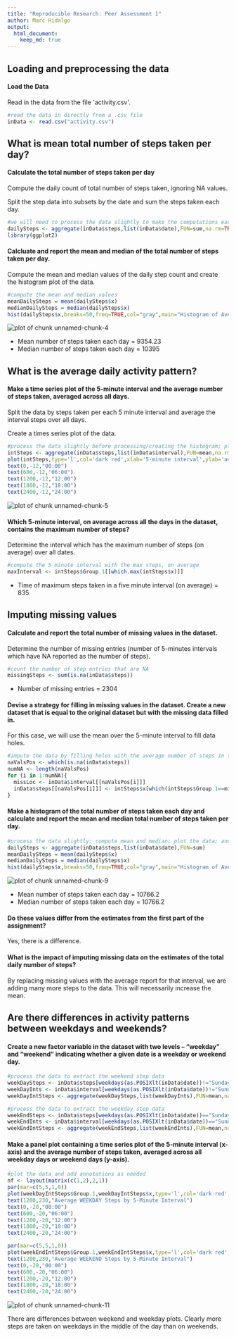 ```yaml
---
title: "Reproducible Research: Peer Assessment 1"
author: Marc Hidalgo
output: 
  html_document:
    keep_md: true
---
```



## Loading and preprocessing the data

#### Load the Data

Read in the data from the file 'activity.csv'.



```r
#read the data in directly from a .csv file
inData <- read.csv("activity.csv")
```

## What is mean total number of steps taken per day?

#### Calculate the total number of steps taken per day

Compute the daily count of total number of steps taken, ignoring NA values. 

Split the step data into subsets by the date and sum the steps taken each day.


```r
#we will need to process the data slightly to make the computations easier
dailySteps <- aggregate(inData$steps,list(inData$date),FUN=sum,na.rm=TRUE)
library(ggplot2)
```

#### Calcluate and report the mean and median of the total number of steps taken per day.

Compute the mean and median values of the daily step count and create the histogram plot of the data.


```r
#compute the mean and median values
meanDailySteps = mean(dailySteps$x)
medianDailySteps = median(dailySteps$x)
hist(dailySteps$x,breaks=50,freq=TRUE,col="gray",main="Histogram of Average Daily Steps",xlab="daily steps",xlim=c(0,25000))
```

![plot of chunk unnamed-chunk-4](figure/unnamed-chunk-4-1.png) 

- Mean number of steps taken each day = 9354.23
- Median number of steps taken each day = 10395

## What is the average daily activity pattern?

#### Make a time series plot of the 5-minute interval and the average number of steps taken, averaged across all days.

Split the data by steps taken per each 5 minute interval and average the interval steps over all days. 

Create a times series plot of the data.


```r
#process the data slightly before processing/creating the histogram; plot the data; and add some annotations
intSteps <- aggregate(inData$steps,list(inData$interval),FUN=mean,na.rm=TRUE)
plot(intSteps,type='l',col='dark red',xlab='5-minute interval',ylab='average steps taken',xlim=c(0,2400), ylim=c(-15,250), main="Average Steps by Time of Day", lwd=c(2), sub="(time of day is above x-axis)")
text(0,-12,"00:00")
text(600,-12,"06:00")
text(1200,-12,"12:00")
text(1800,-12,"18:00")
text(2400,-12,"24:00")
```

![plot of chunk unnamed-chunk-5](figure/unnamed-chunk-5-1.png) 

#### Which 5-minute interval, on average across all the days in the dataset, contains the maximum number of steps?

Determine the interval which has the maximum number of steps (on average) over all dates.


```r
#compute the 5 minute interval with the max steps, on average
maxInterval <- intSteps$Group.1[[which.max(intSteps$x)]]
```

- Time of maximum steps taken in a five minute interval (on average) = 835


## Imputing missing values

#### Calculate and report the total number of missing values in the dataset.

Determine the number of missing entries (number of 5-minutes intervals which have NA reported as the number of steps).


```r
#count the number of step entries that are NA
missingSteps <- sum(is.na(inData$steps))
```


- Number of missing entries = 2304

#### Devise a strategy for filling in missing values in the dataset. Create a new dataset that is equal to the original dataset but with the missing data filled in.

For this case, we will use the mean over the 5-minute interval to fill data holes.


```r
#impute the data by filling holes with the average number of steps in that 5-minute period
naValsPos <- which(is.na(inData$steps))
numNA <- length(naValsPos)
for (i in 1:numNA){
  missLoc <- inData$interval[[naValsPos[i]]]
  inData$steps[[naValsPos[i]]] <- intSteps$x[which(intSteps$Group.1==missLoc)]
}
```

#### Make a histogram of the total number of steps taken each day and calculate and report the mean and median total number of steps taken per day. 


```r
#process the data slightly; compute mean and median; plot the data; and add some annotations
dailySteps <- aggregate(inData$steps,list(inData$date),FUN=sum)
meanDailySteps = mean(dailySteps$x)
medianDailySteps = median(dailySteps$x)
hist(dailySteps$x,breaks=50,freq=TRUE,col="gray",main="Histogram of Average Daily Steps AFTER Missing Values Imputed",xlab="daily steps",xlim=c(0,25000))
```

![plot of chunk unnamed-chunk-9](figure/unnamed-chunk-9-1.png) 

- Mean number of steps taken each day = 10766.2
- Median number of steps taken each day = 10766.2


#### Do these values differ from the estimates from the first part of the assignment? 

Yes, there is a difference.

#### What is the impact of imputing missing data on the estimates of the total daily number of steps?

By replacing missing values with the average report for that interval, we are adding many more steps to the data. This will necessarily increase the mean.

## Are there differences in activity patterns between weekdays and weekends?

#### Create a new factor variable in the dataset with two levels – “weekday” and “weekend” indicating whether a given date is a weekday or weekend day.


```r
#process the data to extract the weekend step data
weekDaySteps <- inData$steps[weekdays(as.POSIXlt(inData$date))!="Sunday" && weekdays(as.POSIXlt(inData$date))!="Saturday"]
weekDayInts <- inData$interval[weekdays(as.POSIXlt(inData$date))!="Sunday" && weekdays(as.POSIXlt(inData$date))!="Saturday"]
weekDayIntSteps <- aggregate(weekDaySteps,list(weekDayInts),FUN=mean,na.rm=TRUE)

#process the data to extract the weekday step data
weekEndSteps <- inData$steps[weekdays(as.POSIXlt(inData$date))=="Sunday" | weekdays(as.POSIXlt(inData$date))=="Saturday"]
weekEndInts <- inData$interval[weekdays(as.POSIXlt(inData$date))=="Sunday" | weekdays(as.POSIXlt(inData$date))=="Saturday"]
weekEndIntSteps <- aggregate(weekEndSteps,list(weekEndInts),FUN=mean,na.rm=TRUE)
```

#### Make a panel plot containing a time series plot of the 5-minute interval (x-axis) and the average number of steps taken, averaged across all weekday days or weekend days (y-axis).



```r
#plot the data and add annotations as needed
nf <- layout(matrix(c(1,2),2,1))
par(mar=c(5,5,1,0))
plot(weekDayIntSteps$Group.1,weekDayIntSteps$x,type='l',col='dark red',xlab='5-minute interval',ylab='average steps taken',xlim=c(0,2400), ylim=c(-30,250), lwd=c(2))
text(1200,230,"Average WEEKDAY Steps by 5-Minute Interval")
text(0,-20,"00:00")
text(600,-20,"06:00")
text(1200,-20,"12:00")
text(1800,-20,"18:00")
text(2400,-20,"24:00")

par(mar=c(5,5,1,0))
plot(weekEndIntSteps$Group.1,weekEndIntSteps$x,type='l',col='dark red',xlab='5-minute interval',ylab='average steps taken',xlim=c(0,2400), ylim=c(-30,250), lwd=c(2), sub="(time of day is above x-axis)")
text(1200,230,"Average WEEKEND Steps by 5-Minute Interval")
text(0,-20,"00:00")
text(600,-20,"06:00")
text(1200,-20,"12:00")
text(1800,-20,"18:00")
text(2400,-20,"24:00")
```

![plot of chunk unnamed-chunk-11](figure/unnamed-chunk-11-1.png) 


There are differences between weekend and weekday plots. Clearly more steps are taken on weekdays in the middle of the day than on weekends.
